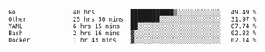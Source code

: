 <!--START_SECTION:waka-->
```text
Go                40 hrs          ████████████▒░░░░░░░░░░░░   49.49 %
Other             25 hrs 50 mins  ████████░░░░░░░░░░░░░░░░░   31.97 %
YAML              6 hrs 15 mins   ██░░░░░░░░░░░░░░░░░░░░░░░   07.74 %
Bash              2 hrs 16 mins   ▓░░░░░░░░░░░░░░░░░░░░░░░░   02.82 %
Docker            1 hr 43 mins    ▓░░░░░░░░░░░░░░░░░░░░░░░░   02.14 %
```
<!--END_SECTION:waka-->
